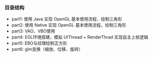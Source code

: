 ### 目录结构
- part1: 使用 Java 实现 OpenGL 基本使用流程，绘制三角形
- part2: 使用 Native 实现 OpenGL 基本使用流程，绘制三角形
- part3: VAO、VBO使用
- part4: EGL环境搭建，模拟 UIThread + RenderThrad 实现自主上帧逻辑
- part5: EBO与纹理绘制正方形
- part6: glm变换（缩放、位移、旋转）


